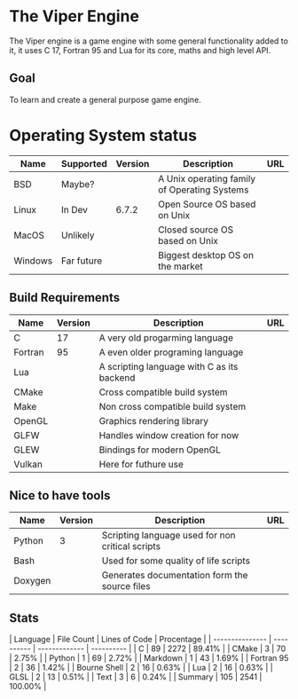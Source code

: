 
# The Viper Engine
The Viper engine is a game engine with some general functionality added to it,
it uses C 17, Fortran 95 and Lua for its core, maths and high level API.

## Goal
To learn and create a general purpose game engine.

# Operating System status

| Name    | Supported  | Version | Description                                    | URL   |
| ------- | ---------- | ------- | ---------------------------------------------- | ----- |
| BSD     | Maybe?     |         | A Unix operating family of Operating Systems   |       |
| Linux   | In Dev     | 6.7.2   | Open Source OS based on Unix                   |       |
| MacOS   | Unlikely   |         | Closed source OS based on Unix                 |       |
| Windows | Far future |         | Biggest desktop OS on the market               |       |

## Build Requirements

| Name    | Version | Description                                | URL   |
| ------- | ------- | ------------------------------------------ | ----- |
| C       | 17      | A very old progarming language             |       |
| Fortran | 95      | A even older programing language           |       |
| Lua     |         | A scripting language with C as its backend |       |
| CMake   |         | Cross compatible build system              |       |
| Make    |         | Non cross compatible build system          |       |
| OpenGL  |         | Graphics rendering library                 |       |
| GLFW    |         | Handles window creation for now            |       |
| GLEW    |         | Bindings for modern OpenGL                 |       |
| Vulkan  |         | Here for futhure use                       |       |


## Nice to have tools

| Name    | Version | Description                                       | URL   |
| ------- | ------- | ------------------------------------------------- | ----- |
| Python  | 3       | Scripting language used for non critical scripts  |       |
| Bash    |         | Used for some quality of life scripts             |       |
| Doxygen |         | Generates documentation form the source files     |       |

## Stats
[](python-stats-start)
|  Language       | File Count | Lines of Code | Procentage |
| --------------- | ---------- | ------------- | ---------- |
| C               | 89         | 2272          | 89.41%     |
| CMake           | 3          | 70            | 2.75%      |
| Python          | 1          | 69            | 2.72%      |
| Markdown        | 1          | 43            | 1.69%      |
| Fortran 95      | 2          | 36            | 1.42%      |
| Bourne Shell    | 2          | 16            | 0.63%      |
| Lua             | 2          | 16            | 0.63%      |
| GLSL            | 2          | 13            | 0.51%      |
| Text            | 3          | 6             | 0.24%      |
| Summary         | 105        | 2541          | 100.00%    |

[](python-stats-end)
